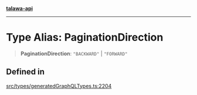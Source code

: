 [**talawa-api**](../../../README.md)

***

# Type Alias: PaginationDirection

> **PaginationDirection**: `"BACKWARD"` \| `"FORWARD"`

## Defined in

[src/types/generatedGraphQLTypes.ts:2204](https://github.com/Suyash878/talawa-api/blob/b5a9d8b4a1ea678a3d6f5b710b3721f91a3052fc/src/types/generatedGraphQLTypes.ts#L2204)
